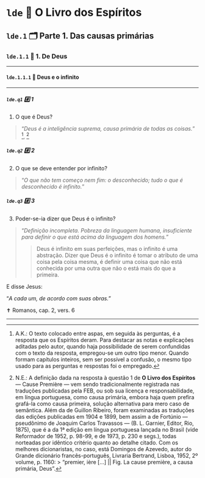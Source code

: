 
# `lde` :notebook_with_decorative_cover: O Livro dos Espíritos

## `lde.1` :card_index_dividers: Parte 1. Das causas primárias

### `lde.1.1` :bookmark_tabs: 1. De Deus
---

#### `lde.1.1.1` :page_with_curl: Deus e o infinito
---

##### <code>lde.q1</code> :hash: 1
1. O que é Deus?

> “_Deus é a inteligência suprema, causa primária de todas as coisas._” [^4], [^5]

##### <code>lde.q2</code> :hash: 2
2. O que se deve entender por infinito?

> “_O que não tem começo nem fim: o desconhecido; tudo o que é desconhecido é infinito._”

##### <code>lde.q3</code> :hash: 3
3. Poder-se-ia dizer que Deus é o infinito?

> “_Definição incompleta. Pobreza da linguagem humana, insuficiente para definir o que está acima da linguagem dos homens._”
> > Deus é infinito em suas perfeições, mas o infinito é uma abstração. Dizer que Deus é o infinito é tomar o atributo de uma coisa pela coisa mesma, é definir uma coisa que não está conhecida por uma outra que não o está mais do que a primeira.


E disse Jesus: 

“_A cada um, de acordo com suas obras._”

✝️ Romanos, cap. 2, vers. 6

---

[^4]: A.K.: O texto colocado entre aspas, em seguida às perguntas, é a resposta que os Espíritos deram. Para destacar as notas e explicações aditadas pelo autor, quando haja possibilidade de serem confundidas com o texto da resposta, empregou-se um outro tipo menor. Quando formam capítulos inteiros, sem ser possível a confusão, o mesmo tipo usado para as perguntas e respostas foi o empregado.

[^5]: N.E.: A definição dada na resposta à questão 1 de **O Livro dos Espíritos** — Cause Première — vem sendo tradicionalmente registrada nas traduções publicadas pela FEB, ou sob sua licença e responsabilidade, em língua portuguesa, como causa primária, embora haja quem prefira grafá-la como causa primeira, solução alternativa para mero caso de semântica. Além da de Guillon Ribeiro, foram examinadas as traduções das edições publicadas em 1904 e 1899, bem assim a de Fortúnio — pseudônimo de Joaquim Carlos Travassos — (B. L. Garnier, Editor, Rio, 1875), que é a da 1ª edição em língua portuguesa lançada no Brasil (vide Reformador de 1952, p. 98-99, e de 1973, p. 230 e segs.), todas norteadas por idêntico critério quanto ao detalhe citado. Com os melhores dicionaristas, no caso, está Domingos de Azevedo, autor do Grande dicionário francês-português, Livraria Bertrand, Lisboa, 1952, 2º volume, p. 1160: > “premier, ière \[...\] || Fig. La cause première, a causa primária, Deus”.


